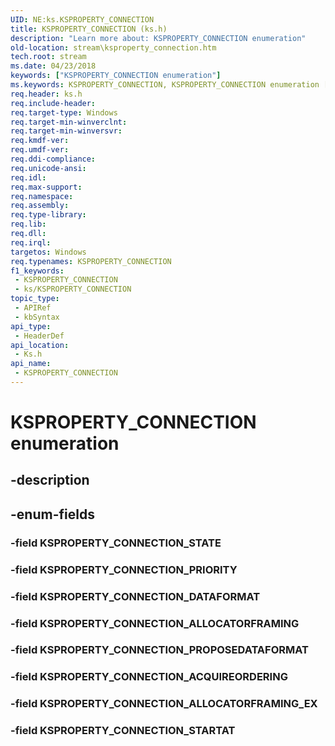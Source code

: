 ```yaml
---
UID: NE:ks.KSPROPERTY_CONNECTION
title: KSPROPERTY_CONNECTION (ks.h)
description: "Learn more about: KSPROPERTY_CONNECTION enumeration"
old-location: stream\ksproperty_connection.htm
tech.root: stream
ms.date: 04/23/2018
keywords: ["KSPROPERTY_CONNECTION enumeration"]
ms.keywords: KSPROPERTY_CONNECTION, KSPROPERTY_CONNECTION enumeration [Streaming Media Devices], KSPROPERTY_CONNECTION_ACQUIREORDERING, KSPROPERTY_CONNECTION_ALLOCATORFRAMING, KSPROPERTY_CONNECTION_ALLOCATORFRAMING_EX, KSPROPERTY_CONNECTION_DATAFORMAT, KSPROPERTY_CONNECTION_PRIORITY, KSPROPERTY_CONNECTION_PROPOSEDATAFORMAT, KSPROPERTY_CONNECTION_STARTAT, KSPROPERTY_CONNECTION_STATE, ks/KSPROPERTY_CONNECTION, ks/KSPROPERTY_CONNECTION_ACQUIREORDERING, ks/KSPROPERTY_CONNECTION_ALLOCATORFRAMING, ks/KSPROPERTY_CONNECTION_ALLOCATORFRAMING_EX, ks/KSPROPERTY_CONNECTION_DATAFORMAT, ks/KSPROPERTY_CONNECTION_PRIORITY, ks/KSPROPERTY_CONNECTION_PROPOSEDATAFORMAT, ks/KSPROPERTY_CONNECTION_STARTAT, ks/KSPROPERTY_CONNECTION_STATE, stream.ksproperty_connection
req.header: ks.h
req.include-header: 
req.target-type: Windows
req.target-min-winverclnt: 
req.target-min-winversvr: 
req.kmdf-ver: 
req.umdf-ver: 
req.ddi-compliance: 
req.unicode-ansi: 
req.idl: 
req.max-support: 
req.namespace: 
req.assembly: 
req.type-library: 
req.lib: 
req.dll: 
req.irql: 
targetos: Windows
req.typenames: KSPROPERTY_CONNECTION
f1_keywords:
 - KSPROPERTY_CONNECTION
 - ks/KSPROPERTY_CONNECTION
topic_type:
 - APIRef
 - kbSyntax
api_type:
 - HeaderDef
api_location:
 - Ks.h
api_name:
 - KSPROPERTY_CONNECTION
---
```


# KSPROPERTY_CONNECTION enumeration


## -description

## -enum-fields

### -field KSPROPERTY_CONNECTION_STATE

### -field KSPROPERTY_CONNECTION_PRIORITY

### -field KSPROPERTY_CONNECTION_DATAFORMAT

### -field KSPROPERTY_CONNECTION_ALLOCATORFRAMING

### -field KSPROPERTY_CONNECTION_PROPOSEDATAFORMAT

### -field KSPROPERTY_CONNECTION_ACQUIREORDERING

### -field KSPROPERTY_CONNECTION_ALLOCATORFRAMING_EX

### -field KSPROPERTY_CONNECTION_STARTAT

